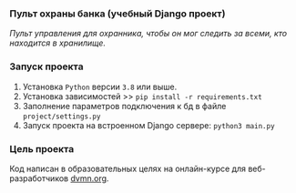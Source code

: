 ### Пульт охраны банка (учебный Django проект)

*Пульт управления для охранника, чтобы он мог следить за всеми, кто находится в хранилище.*  

### Запуск проекта
1. Установка `Python` версии `3.8` или выше.
2. Установка зависимостей >> ```pip install -r requirements.txt```
3. Заполнение параметров подключения к бд в файле `project/settings.py`
4. Запуск проекта на встроенном Django сервере: `python3 main.py`

### Цель проекта
Код написан в образовательных целях на онлайн-курсе для веб-разработчиков [dvmn.org](https://dvmn.org/).